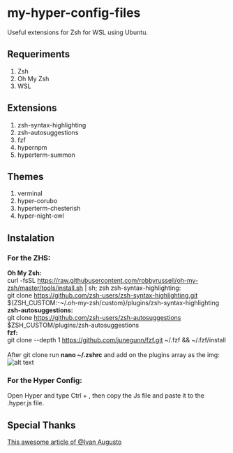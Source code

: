 # my-hyper-config-files

Useful extensions for Zsh for WSL using Ubuntu.

## Requeriments
<ol>
<li>Zsh</li>
<li>Oh My Zsh</li>
<li>WSL</li>
</ol>
 
## Extensions
<ol>
<li>zsh-syntax-highlighting</li>
<li>zsh-autosuggestions</li>
<li>fzf</li>
<li>hypernpm</li>
<li>hyperterm-summon</li> 
</ol>
 
 ## Themes
<ol>
<li>verminal</li>
<li>hyper-corubo</li>
<li>hyperterm-chesterish</li>
<li>hyper-night-owl</li>
</ol>

## Instalation
### For the ZHS:</br>
**Oh My Zsh:</br>**
curl -fsSL https://raw.githubusercontent.com/robbyrussell/oh-my-zsh/master/tools/install.sh | sh; zsh
zsh-syntax-highlighting:<br/>
git clone https://github.com/zsh-users/zsh-syntax-highlighting.git ${ZSH_CUSTOM:-~/.oh-my-zsh/custom}/plugins/zsh-syntax-highlighting <br/>
**zsh-autosuggestions:<br/>**
git clone https://github.com/zsh-users/zsh-autosuggestions $ZSH_CUSTOM/plugins/zsh-autosuggestions<br/>
**fzf:<br/>**
git clone --depth 1 https://github.com/junegunn/fzf.git ~/.fzf && ~/.fzf/install
<br/>
<br/>
After git clone run **nano ~/.zshrc**  and add on the plugins array as the img:</br>
![alt text](https://github.com/ypedroo/my-hyper-config-files/blob/master/assets/Anota%C3%A7%C3%A3o%202019-03-19%20120738.png)
### For the Hyper Config:<br/>
Open Hyper and type Ctrl + , then
copy the Js file and paste it to the .hyper.js file.

## Special Thanks
[This awesome article of @Ivan Augusto](https://medium.com/@ivanaugustobd/seu-terminal-pode-ser-muito-muito-mais-produtivo-3159c8ef77b2)



